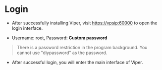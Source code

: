 # Login
+ After successfully installing Viper, visit [https://vpsip:60000](http://10.10.10.10:60000) to open the login interface.

+ Username: root, Password: **Custom password**
> There is a password restriction in the program background. You cannot use "diypassword" as the password.

+ After successful login, you will enter the main interface of Viper.